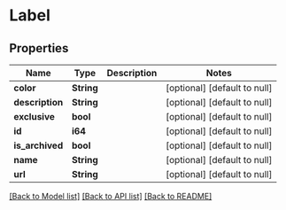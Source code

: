 # Label

## Properties
Name | Type | Description | Notes
------------ | ------------- | ------------- | -------------
**color** | **String** |  | [optional] [default to null]
**description** | **String** |  | [optional] [default to null]
**exclusive** | **bool** |  | [optional] [default to null]
**id** | **i64** |  | [optional] [default to null]
**is_archived** | **bool** |  | [optional] [default to null]
**name** | **String** |  | [optional] [default to null]
**url** | **String** |  | [optional] [default to null]

[[Back to Model list]](../README.md#documentation-for-models) [[Back to API list]](../README.md#documentation-for-api-endpoints) [[Back to README]](../README.md)


